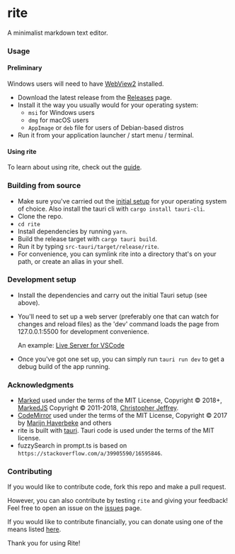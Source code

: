 # rite

A minimalist markdown text editor.

### Usage

#### Preliminary

Windows users will need to have
[WebView2](https://developer.microsoft.com/en-us/microsoft-edge/webview2/)
installed.

- Download the latest release from the
  [Releases](https://github.com/xyzshantaram/rite/releases) page.
- Install it the way you usually would for your operating system:
  - `msi` for Windows users
  - `dmg` for macOS users
  - `AppImage` or `deb` file for users of Debian-based distros
- Run it from your application launcher / start menu / terminal.


#### Using rite

To learn about using rite, check out the [guide](https://riteapp.co.in/help/).

### Building from source

- Make sure you've carried out the [initial setup](https://tauri.app/v1/guides/getting-started/prerequisites) for your operating system of
  choice. Also install the tauri cli with `cargo install tauri-cli`.
- Clone the repo.
- `cd rite`
- Install dependencies by running `yarn`.
- Build the release target with `cargo tauri build`.
- Run it by typing `src-tauri/target/release/rite`.
- For convenience, you can symlink rite into a directory that's on your path, or
  create an alias in your shell.

### Development setup

- Install the dependencies and carry out the initial Tauri setup (see above).
- You'll need to set up a web server (preferably one that can watch for changes
  and reload files) as the 'dev' command loads the page from 127.0.0.1:5500 for
  development convenience.

  An example:
  [Live Server for VSCode](https://marketplace.visualstudio.com/items?itemName=ritwickdey.LiveServer)
- Once you've got one set up, you can simply run `tauri run dev` to get a debug
  build of the app running.

### Acknowledgments

- [Marked](https://marked.js.org/) used under the terms of the MIT License,
  Copyright © 2018+, [MarkedJS](https://github.com/markedjs/) Copyright ©
  2011-2018, [Christopher Jeffrey](https://github.com/chjj/).
- [CodeMirror](https://codemirror.net) used under the terms of the MIT License,
  Copyright © 2017 by [Marijn Haverbeke](mailto:marijnh@gmail.com) and others
- rite is built with [tauri](tauri.studio). Tauri code is used under the terms
  of the MIT license.
- fuzzySearch in prompt.ts is based on
  `https://stackoverflow.com/a/39905590/16595846`.

### Contributing

If you would like to contribute code, fork this repo and make a pull request.

However, you can also contribute by testing `rite` and giving your feedback!
Feel free to open an issue on the [issues](issues) page.

If you would like to contribute financially, you can donate using one of the
means listed [here](https://shantaram.xyz/contact/donate.html).

Thank you for using Rite!
